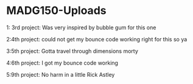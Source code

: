 # MADG150-Uploads

1: 3rd project: Was very inspired by bubble gum for this one


2:4th project: could not get my bounce code working right for this so ya


3:5th project: Gotta travel through dimensions morty


4:6th project: I got my bounce code working


5:9th project: No harm in a little Rick Astley
